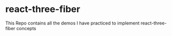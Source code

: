 # react-three-fiber
This Repo contains all the demos I have practiced to implement react-three-fiber concepts
